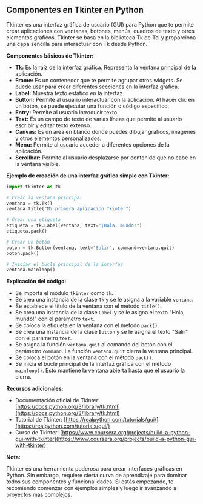 ## Componentes en Tkinter en Python

Tkinter es una interfaz gráfica de usuario (GUI) para Python que te permite crear aplicaciones con ventanas, botones,
menús, cuadros de texto y otros elementos gráficos. Tkinter se basa en la biblioteca Tk de Tcl y proporciona una capa
sencilla para interactuar con Tk desde Python.

**Componentes básicos de Tkinter:**

* **Tk:** Es la raíz de la interfaz gráfica. Representa la ventana principal de la aplicación.
* **Frame:** Es un contenedor que te permite agrupar otros widgets. Se puede usar para crear diferentes secciones en la
  interfaz gráfica.
* **Label:** Muestra texto estático en la interfaz.
* **Button:** Permite al usuario interactuar con la aplicación. Al hacer clic en un botón, se puede ejecutar una función
  o código específico.
* **Entry:** Permite al usuario introducir texto.
* **Text:** Es un campo de texto de varias líneas que permite al usuario escribir y editar texto extenso.
* **Canvas:** Es un área en blanco donde puedes dibujar gráficos, imágenes y otros elementos personalizados.
* **Menu:** Permite al usuario acceder a diferentes opciones de la aplicación.
* **Scrollbar:** Permite al usuario desplazarse por contenido que no cabe en la ventana visible.

**Ejemplo de creación de una interfaz gráfica simple con Tkinter:**

```python
import tkinter as tk

# Crear la ventana principal
ventana = tk.Tk()
ventana.title("Mi primera aplicación Tkinter")

# Crear una etiqueta
etiqueta = tk.Label(ventana, text="¡Hola, mundo!")
etiqueta.pack()

# Crear un botón
boton = tk.Button(ventana, text="Salir", command=ventana.quit)
boton.pack()

# Iniciar el bucle principal de la interfaz
ventana.mainloop()
```

**Explicación del código:**

* Se importa el módulo `tkinter` como `tk`.
* Se crea una instancia de la clase `Tk` y se le asigna a la variable `ventana`.
* Se establece el título de la ventana con el método `title()`.
* Se crea una instancia de la clase `Label` y se le asigna el texto "Hola, mundo!" con el parámetro `text`.
* Se coloca la etiqueta en la ventana con el método `pack()`.
* Se crea una instancia de la clase `Button` y se le asigna el texto "Salir" con el parámetro `text`.
* Se asigna la función `ventana.quit` al comando del botón con el parámetro `command`. La función `ventana.quit` cierra
  la ventana principal.
* Se coloca el botón en la ventana con el método `pack()`.
* Se inicia el bucle principal de la interfaz gráfica con el método `mainloop()`. Esto mantiene la ventana abierta hasta
  que el usuario la cierra.

**Recursos adicionales:**

* Documentación oficial de
  Tkinter: [https://docs.python.org/3/library/tk.html](https://docs.python.org/3/library/tk.html)
* Tutorial de Tkinter: [https://realpython.com/tutorials/gui/](https://realpython.com/tutorials/gui/)
* Curso de
  Tkinter: [https://www.coursera.org/projects/build-a-python-gui-with-tkinter](https://www.coursera.org/projects/build-a-python-gui-with-tkinter)

**Nota:**

Tkinter es una herramienta poderosa para crear interfaces gráficas en Python. Sin embargo, requiere cierta curva de
aprendizaje para dominar todos sus componentes y funcionalidades. Si estás empezando, te recomiendo comenzar con
ejemplos simples y luego ir avanzando a proyectos más complejos.
